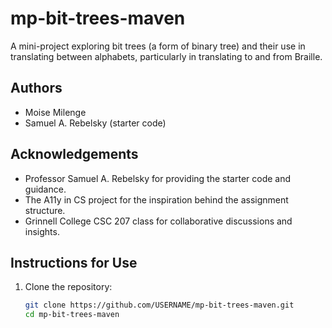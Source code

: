 # mp-bit-trees-maven

A mini-project exploring bit trees (a form of binary tree) and their use in translating between alphabets, particularly in translating to and from Braille.

## **Authors**

- Moise Milenge
- Samuel A. Rebelsky (starter code)

## **Acknowledgements**

- Professor Samuel A. Rebelsky for providing the starter code and guidance.
- The A11y in CS project for the inspiration behind the assignment structure.
- Grinnell College CSC 207 class for collaborative discussions and insights.

## **Instructions for Use**

1. Clone the repository:
   ```bash
   git clone https://github.com/USERNAME/mp-bit-trees-maven.git
   cd mp-bit-trees-maven